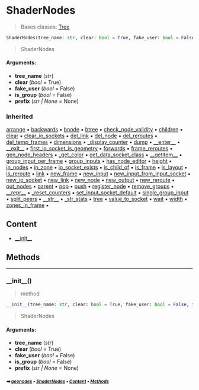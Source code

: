 # ShaderNodes

> Bases classes: [Tree](core-treea-tree.md#tree)

``` python
ShaderNodes(tree_name: str, clear: bool = True, fake_user: bool = False, is_group: bool = False, prefix: Optional[str] = None)
```

> ShaderNodes

#### Arguments:
- **tree_name** (_str_)
- **clear** (_bool_ = True)
- **fake_user** (_bool_ = False)
- **is_group** (_bool_ = False)
- **prefix** (_str | None_ = None)

### Inherited

[arrange](tree.md#arrange) :black_small_square: [backwards](core-treea-node.md#backwards) :black_small_square: [bnode](core-treea-node.md#bnode) :black_small_square: [btree](core-treea-tree.md#btree) :black_small_square: [check_node_validity](core-geono-geonodes.md#check_node_validity) :black_small_square: [children](frame.md#children) :black_small_square: [clear](tree.md#clear) :black_small_square: [clear_io_sockets](tree.md#clear_io_sockets) :black_small_square: [del_link](core-treea-tree.md#del_link) :black_small_square: [del_node](core-treea-tree.md#del_node) :black_small_square: [del_reroutes](core-treea-tree.md#del_reroutes) :black_small_square: [del_temp_frames](core-treea-tree.md#del_temp_frames) :black_small_square: [dimensions](frame.md#dimensions) :black_small_square: [\_display_counter](tree.md#_display_counter) :black_small_square: [dump](tree.md#dump) :black_small_square: [\_\_enter__](layout.md#__enter__) :black_small_square: [\_\_exit__](layout.md#__exit__) :black_small_square: [first_io_socket_is_geometry](tree.md#first_io_socket_is_geometry) :black_small_square: [forwards](core-treea-node.md#forwards) :black_small_square: [frame_reroutes](frame.md#frame_reroutes) :black_small_square: [gen_node_headers](tree.md#gen_node_headers) :black_small_square: [\_get_color](tree.md#_get_color) :black_small_square: [get_data_socket_class](tree.md#get_data_socket_class) :black_small_square: [\_\_getitem__](core-treea-tree.md#__getitem__) :black_small_square: [group_input_per_frame](core-treea-tree.md#group_input_per_frame) :black_small_square: [group_inputs](core-treea-tree.md#group_inputs) :black_small_square: [has_node_editor](core-treea-tree.md#has_node_editor) :black_small_square: [height](core-treea-node.md#height) :black_small_square: [in_nodes](frame.md#in_nodes) :black_small_square: [in_zone](core-treea-node.md#in_zone) :black_small_square: [io_socket_exists](tree.md#io_socket_exists) :black_small_square: [is_child_of](core-treea-node.md#is_child_of) :black_small_square: [is_frame](core-treea-node.md#is_frame) :black_small_square: [is_layout](core-treea-node.md#is_layout) :black_small_square: [is_reroute](core-treea-node.md#is_reroute) :black_small_square: [link](tree.md#link) :black_small_square: [new_frame](core-treea-tree.md#new_frame) :black_small_square: [new_input](tree.md#new_input) :black_small_square: [new_input_from_input_socket](tree.md#new_input_from_input_socket) :black_small_square: [new_io_socket](tree.md#new_io_socket) :black_small_square: [new_link](core-treea-tree.md#new_link) :black_small_square: [new_node](core-treea-tree.md#new_node) :black_small_square: [new_output](tree.md#new_output) :black_small_square: [new_reroute](core-treea-tree.md#new_reroute) :black_small_square: [out_nodes](frame.md#out_nodes) :black_small_square: [parent](core-treea-tree.md#parent) :black_small_square: [pop](layout.md#pop) :black_small_square: [push](layout.md#push) :black_small_square: [register_node](tree.md#register_node) :black_small_square: [remove_groups](tree.md#remove_groups) :black_small_square: [\_\_repr__](core-treea-node.md#__repr__) :black_small_square: [\_reset_counters](tree.md#_reset_counters) :black_small_square: [set_input_socket_default](tree.md#set_input_socket_default) :black_small_square: [single_group_input](core-treea-tree.md#single_group_input) :black_small_square: [split_peers](core-treea-node.md#split_peers) :black_small_square: [\_\_str__](core-treea-tree.md#__str__) :black_small_square: [\_str_stats](tree.md#_str_stats) :black_small_square: [tree](core-treea-node.md#tree) :black_small_square: [value_to_socket](tree.md#value_to_socket) :black_small_square: [wait](core-treea-node.md#wait) :black_small_square: [width](core-treea-node.md#width) :black_small_square: [zones_in_frame](core-treea-tree.md#zones_in_frame) :black_small_square:

## Content

- [\_\_init__](shade-shade1-shadernodes.md#__init__)

## Methods



----------
### \_\_init__()

> method

``` python
__init__(tree_name: str, clear: bool = True, fake_user: bool = False, is_group: bool = False, prefix: Optional[str] = None)
```

> ShaderNodes

#### Arguments:
- **tree_name** (_str_)
- **clear** (_bool_ = True)
- **fake_user** (_bool_ = False)
- **is_group** (_bool_ = False)
- **prefix** (_str | None_ = None)

##### <sub>:arrow_right: [geonodes](index.md#geonodes) :black_small_square: [ShaderNodes](shade-shade1-shadernodes.md#shadernodes) :black_small_square: [Content](shade-shade1-shadernodes.md#content) :black_small_square: [Methods](shade-shade1-shadernodes.md#methods)</sub>